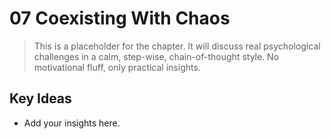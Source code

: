 # 07 Coexisting With Chaos

> This is a placeholder for the chapter. It will discuss real psychological challenges in a calm, step-wise, chain-of-thought style. No motivational fluff, only practical insights.

## Key Ideas
- Add your insights here.
